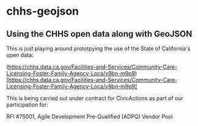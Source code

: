 # chhs-geojson
## Using the CHHS open data along with GeoJSON

This is just playing around prototpying the use of the State of California's open data:

(https://chhs.data.ca.gov/Facilities-and-Services/Community-Care-Licensing-Foster-Family-Agency-Loca/v9bn-m9p9)[https://chhs.data.ca.gov/Facilities-and-Services/Community-Care-Licensing-Foster-Family-Agency-Loca/v9bn-m9p9]

This is being carried out under contract for CivicActions as part of our participation for:

RFI #75001, Agile Development Pre-Qualified (ADPQ) Vendor Pool



